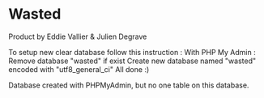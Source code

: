 # Wasted

Product by Eddie Vallier & Julien Degrave


To setup new clear database follow this instruction :
  With PHP My Admin :
    Remove database "wasted" if exist
    Create new database named "wasted" encoded with "utf8_general_ci"
    All done :)


Database created with PHPMyAdmin, but no one table on this database.